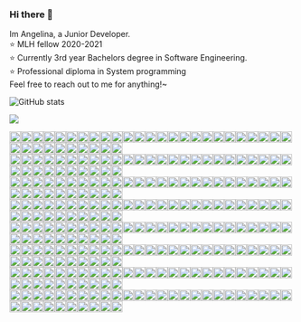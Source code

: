 ### Hi there 👋
Im Angelina, a Junior Developer.  
:star: MLH fellow 2020-2021  
:star: Currently 3rd year Bachelors degree in Software Engineering.  
:star: Professional diploma in System programming  
Feel free to reach out to me for anything!~

![GitHub stats](https://github-readme-stats.vercel.app/api?username=angelinag&show_icons=true&count_private=true&theme=synthwave)

![](https://profile-counter.glitch.me/angelinag/count.svg)

<img src="https://img.shields.io/badge/%20-%20-lightgrey?style=flat&logo=angular&logoColor=lightgrey" width="20vw"><img src="https://img.shields.io/badge/%20-%20-lightgrey?style=flat&logo=angular&logoColor=lightgrey" width="20vw"><img src="https://img.shields.io/badge/%20-%20-lightgrey?style=flat&logo=angular&logoColor=lightgrey" width="20vw"><img src="https://img.shields.io/badge/%20-%20-lightgrey?style=flat&logo=angular&logoColor=lightgrey" width="20vw"><img src="https://img.shields.io/badge/%20-%20-lightgrey?style=flat&logo=angular&logoColor=lightgrey" width="20vw"><img src="https://img.shields.io/badge/%20-%20-lightgrey?style=flat&logo=angular&logoColor=lightgrey" width="20vw"><img src="https://img.shields.io/badge/%20-%20-lightgrey?style=flat&logo=angular&logoColor=lightgrey" width="20vw"><img src="https://img.shields.io/badge/%20-%20-lightgrey?style=flat&logo=angular&logoColor=lightgrey" width="20vw"><img src="https://img.shields.io/badge/%20-%20-lightgrey?style=flat&logo=angular&logoColor=lightgrey" width="20vw"><img src="https://img.shields.io/badge/%20-%20-lightgrey?style=flat&logo=angular&logoColor=lightgrey" width="20vw"><img src="https://img.shields.io/badge/%20-%20-lightgrey?style=flat&logo=angular&logoColor=lightgrey" width="20vw"><img src="https://img.shields.io/badge/%20-%20-lightgrey?style=flat&logo=angular&logoColor=lightgrey" width="20vw"><img src="https://img.shields.io/badge/%20-%20-lightgrey?style=flat&logo=angular&logoColor=lightgrey" width="20vw"><img src="https://img.shields.io/badge/%20-%20-lightgrey?style=flat&logo=angular&logoColor=lightgrey" width="20vw"><img src="https://img.shields.io/badge/%20-%20-lightgrey?style=flat&logo=angular&logoColor=lightgrey" width="20vw"><img src="https://img.shields.io/badge/%20-%20-lightgrey?style=flat&logo=angular&logoColor=lightgrey" width="20vw"><img src="https://img.shields.io/badge/%20-%20-lightgrey?style=flat&logo=angular&logoColor=lightgrey" width="20vw"><img src="https://img.shields.io/badge/%20-%20-lightgrey?style=flat&logo=angular&logoColor=lightgrey" width="20vw"><img src="https://img.shields.io/badge/%20-%20-ff69b4?style=flat&logo=angular&logoColor=ff69b4" width="20vw"><img src="https://img.shields.io/badge/%20-%20-lightgrey?style=flat&logo=angular&logoColor=lightgrey" width="20vw"><img src="https://img.shields.io/badge/%20-%20-ff69b4?style=flat&logo=angular&logoColor=ff69b4" width="20vw"><img src="https://img.shields.io/badge/%20-%20-lightgrey?style=flat&logo=angular&logoColor=lightgrey" width="20vw"><img src="https://img.shields.io/badge/%20-%20-lightgrey?style=flat&logo=angular&logoColor=lightgrey" width="20vw"><img src="https://img.shields.io/badge/%20-%20-lightgrey?style=flat&logo=angular&logoColor=lightgrey" width="20vw"><img src="https://img.shields.io/badge/%20-%20-lightgrey?style=flat&logo=angular&logoColor=lightgrey" width="20vw"><img src="https://img.shields.io/badge/%20-%20-lightgrey?style=flat&logo=angular&logoColor=lightgrey" width="20vw"><img src="https://img.shields.io/badge/%20-%20-lightgrey?style=flat&logo=angular&logoColor=lightgrey" width="20vw"><img src="https://img.shields.io/badge/%20-%20-lightgrey?style=flat&logo=angular&logoColor=lightgrey" width="20vw"><img src="https://img.shields.io/badge/%20-%20-lightgrey?style=flat&logo=angular&logoColor=lightgrey" width="20vw"><img src="https://img.shields.io/badge/%20-%20-lightgrey?style=flat&logo=angular&logoColor=lightgrey" width="20vw"><img src="https://img.shields.io/badge/%20-%20-lightgrey?style=flat&logo=angular&logoColor=lightgrey" width="20vw"><img src="https://img.shields.io/badge/%20-%20-lightgrey?style=flat&logo=angular&logoColor=lightgrey" width="20vw"><img src="https://img.shields.io/badge/%20-%20-lightgrey?style=flat&logo=angular&logoColor=lightgrey" width="20vw"><img src="https://img.shields.io/badge/%20-%20-lightgrey?style=flat&logo=angular&logoColor=lightgrey" width="20vw"><img src="https://img.shields.io/badge/%20-%20-lightgrey?style=flat&logo=angular&logoColor=lightgrey" width="20vw"><!-- newline --><br/> 
<img src="https://img.shields.io/badge/%20-%20-lightgrey?style=flat&logo=angular&logoColor=lightgrey" width="20vw"><img src="https://img.shields.io/badge/%20-%20-lightgrey?style=flat&logo=angular&logoColor=lightgrey" width="20vw"><img src="https://img.shields.io/badge/%20-%20-ff69b4?style=flat&logo=angular&logoColor=ff69b4" width="20vw"><img src="https://img.shields.io/badge/%20-%20-ff69b4?style=flat&logo=angular&logoColor=ff69b4" width="20vw"><img src="https://img.shields.io/badge/%20-%20-lightgrey?style=flat&logo=angular&logoColor=lightgrey" width="20vw"><img src="https://img.shields.io/badge/%20-%20-lightgrey?style=flat&logo=angular&logoColor=lightgrey" width="20vw"><img src="https://img.shields.io/badge/%20-%20-ff69b4?style=flat&logo=angular&logoColor=ff69b4" width="20vw"><img src="https://img.shields.io/badge/%20-%20-ff69b4?style=flat&logo=angular&logoColor=ff69b4" width="20vw"><img src="https://img.shields.io/badge/%20-%20-ff69b4?style=flat&logo=angular&logoColor=ff69b4" width="20vw"><img src="https://img.shields.io/badge/%20-%20-lightgrey?style=flat&logo=angular&logoColor=lightgrey" width="20vw"><img src="https://img.shields.io/badge/%20-%20-ff69b4?style=flat&logo=angular&logoColor=ff69b4" width="20vw"><img src="https://img.shields.io/badge/%20-%20-ff69b4?style=flat&logo=angular&logoColor=ff69b4" width="20vw"><img src="https://img.shields.io/badge/%20-%20-ff69b4?style=flat&logo=angular&logoColor=ff69b4" width="20vw"><img src="https://img.shields.io/badge/%20-%20-lightgrey?style=flat&logo=angular&logoColor=lightgrey" width="20vw"><img src="https://img.shields.io/badge/%20-%20-ff69b4?style=flat&logo=angular&logoColor=ff69b4" width="20vw"><img src="https://img.shields.io/badge/%20-%20-ff69b4?style=flat&logo=angular&logoColor=ff69b4" width="20vw"><img src="https://img.shields.io/badge/%20-%20-ff69b4?style=flat&logo=angular&logoColor=ff69b4" width="20vw"><img src="https://img.shields.io/badge/%20-%20-lightgrey?style=flat&logo=angular&logoColor=lightgrey" width="20vw"><img src="https://img.shields.io/badge/%20-%20-ff69b4?style=flat&logo=angular&logoColor=ff69b4" width="20vw"><img src="https://img.shields.io/badge/%20-%20-lightgrey?style=flat&logo=angular&logoColor=lightgrey" width="20vw"><img src="https://img.shields.io/badge/%20-%20-lightgrey?style=flat&logo=angular&logoColor=lightgrey" width="20vw"><img src="https://img.shields.io/badge/%20-%20-lightgrey?style=flat&logo=angular&logoColor=lightgrey" width="20vw"><img src="https://img.shields.io/badge/%20-%20-ff69b4?style=flat&logo=angular&logoColor=ff69b4" width="20vw"><img src="https://img.shields.io/badge/%20-%20-ff69b4?style=flat&logo=angular&logoColor=ff69b4" width="20vw"><img src="https://img.shields.io/badge/%20-%20-ff69b4?style=flat&logo=angular&logoColor=ff69b4" width="20vw"><img src="https://img.shields.io/badge/%20-%20-lightgrey?style=flat&logo=angular&logoColor=lightgrey" width="20vw"><img src="https://img.shields.io/badge/%20-%20-lightgrey?style=flat&logo=angular&logoColor=lightgrey" width="20vw"><img src="https://img.shields.io/badge/%20-%20-ff69b4?style=flat&logo=angular&logoColor=ff69b4" width="20vw"><img src="https://img.shields.io/badge/%20-%20-ff69b4?style=flat&logo=angular&logoColor=ff69b4" width="20vw"><img src="https://img.shields.io/badge/%20-%20-lightgrey?style=flat&logo=angular&logoColor=lightgrey" width="20vw"><img src="https://img.shields.io/badge/%20-%20-lightgrey?style=flat&logo=angular&logoColor=lightgrey" width="20vw"><img src="https://img.shields.io/badge/%20-%20-ff69b4?style=flat&logo=angular&logoColor=ff69b4" width="20vw"><img src="https://img.shields.io/badge/%20-%20-ff69b4?style=flat&logo=angular&logoColor=ff69b4" width="20vw"><img src="https://img.shields.io/badge/%20-%20-ff69b4?style=flat&logo=angular&logoColor=ff69b4" width="20vw"><img src="https://img.shields.io/badge/%20-%20-lightgrey?style=flat&logo=angular&logoColor=lightgrey" width="20vw"><!-- newline --><br/> 
<img src="https://img.shields.io/badge/%20-%20-lightgrey?style=flat&logo=angular&logoColor=lightgrey" width="20vw"><img src="https://img.shields.io/badge/%20-%20-ff69b4?style=flat&logo=angular&logoColor=ff69b4" width="20vw"><img src="https://img.shields.io/badge/%20-%20-lightgrey?style=flat&logo=angular&logoColor=lightgrey" width="20vw"><img src="https://img.shields.io/badge/%20-%20-ff69b4?style=flat&logo=angular&logoColor=ff69b4" width="20vw"><img src="https://img.shields.io/badge/%20-%20-lightgrey?style=flat&logo=angular&logoColor=lightgrey" width="20vw"><img src="https://img.shields.io/badge/%20-%20-lightgrey?style=flat&logo=angular&logoColor=lightgrey" width="20vw"><img src="https://img.shields.io/badge/%20-%20-ff69b4?style=flat&logo=angular&logoColor=ff69b4" width="20vw"><img src="https://img.shields.io/badge/%20-%20-lightgrey?style=flat&logo=angular&logoColor=lightgrey" width="20vw"><img src="https://img.shields.io/badge/%20-%20-ff69b4?style=flat&logo=angular&logoColor=ff69b4" width="20vw"><img src="https://img.shields.io/badge/%20-%20-lightgrey?style=flat&logo=angular&logoColor=lightgrey" width="20vw"><img src="https://img.shields.io/badge/%20-%20-ff69b4?style=flat&logo=angular&logoColor=ff69b4" width="20vw"><img src="https://img.shields.io/badge/%20-%20-lightgrey?style=flat&logo=angular&logoColor=lightgrey" width="20vw"><img src="https://img.shields.io/badge/%20-%20-ff69b4?style=flat&logo=angular&logoColor=ff69b4" width="20vw"><img src="https://img.shields.io/badge/%20-%20-lightgrey?style=flat&logo=angular&logoColor=lightgrey" width="20vw"><img src="https://img.shields.io/badge/%20-%20-ff69b4?style=flat&logo=angular&logoColor=ff69b4" width="20vw"><img src="https://img.shields.io/badge/%20-%20-lightgrey?style=flat&logo=angular&logoColor=lightgrey" width="20vw"><img src="https://img.shields.io/badge/%20-%20-ff69b4?style=flat&logo=angular&logoColor=ff69b4" width="20vw"><img src="https://img.shields.io/badge/%20-%20-lightgrey?style=flat&logo=angular&logoColor=lightgrey" width="20vw"><img src="https://img.shields.io/badge/%20-%20-ff69b4?style=flat&logo=angular&logoColor=ff69b4" width="20vw"><img src="https://img.shields.io/badge/%20-%20-lightgrey?style=flat&logo=angular&logoColor=lightgrey" width="20vw"><img src="https://img.shields.io/badge/%20-%20-ff69b4?style=flat&logo=angular&logoColor=ff69b4" width="20vw"><img src="https://img.shields.io/badge/%20-%20-lightgrey?style=flat&logo=angular&logoColor=lightgrey" width="20vw"><img src="https://img.shields.io/badge/%20-%20-ff69b4?style=flat&logo=angular&logoColor=ff69b4" width="20vw"><img src="https://img.shields.io/badge/%20-%20-lightgrey?style=flat&logo=angular&logoColor=lightgrey" width="20vw"><img src="https://img.shields.io/badge/%20-%20-ff69b4?style=flat&logo=angular&logoColor=ff69b4" width="20vw"><img src="https://img.shields.io/badge/%20-%20-lightgrey?style=flat&logo=angular&logoColor=lightgrey" width="20vw"><img src="https://img.shields.io/badge/%20-%20-ff69b4?style=flat&logo=angular&logoColor=ff69b4" width="20vw"><img src="https://img.shields.io/badge/%20-%20-lightgrey?style=flat&logo=angular&logoColor=lightgrey" width="20vw"><img src="https://img.shields.io/badge/%20-%20-ff69b4?style=flat&logo=angular&logoColor=ff69b4" width="20vw"><img src="https://img.shields.io/badge/%20-%20-lightgrey?style=flat&logo=angular&logoColor=lightgrey" width="20vw"><img src="https://img.shields.io/badge/%20-%20-lightgrey?style=flat&logo=angular&logoColor=lightgrey" width="20vw"><img src="https://img.shields.io/badge/%20-%20-ff69b4?style=flat&logo=angular&logoColor=ff69b4" width="20vw"><img src="https://img.shields.io/badge/%20-%20-lightgrey?style=flat&logo=angular&logoColor=lightgrey" width="20vw"><img src="https://img.shields.io/badge/%20-%20-ff69b4?style=flat&logo=angular&logoColor=ff69b4" width="20vw"><img src="https://img.shields.io/badge/%20-%20-lightgrey?style=flat&logo=angular&logoColor=lightgrey" width="20vw"><!-- newline --><br/> 
<img src="https://img.shields.io/badge/%20-%20-lightgrey?style=flat&logo=angular&logoColor=lightgrey" width="20vw"><img src="https://img.shields.io/badge/%20-%20-ff69b4?style=flat&logo=angular&logoColor=ff69b4" width="20vw"><img src="https://img.shields.io/badge/%20-%20-lightgrey?style=flat&logo=angular&logoColor=lightgrey" width="20vw"><img src="https://img.shields.io/badge/%20-%20-ff69b4?style=flat&logo=angular&logoColor=ff69b4" width="20vw"><img src="https://img.shields.io/badge/%20-%20-lightgrey?style=flat&logo=angular&logoColor=lightgrey" width="20vw"><img src="https://img.shields.io/badge/%20-%20-lightgrey?style=flat&logo=angular&logoColor=lightgrey" width="20vw"><img src="https://img.shields.io/badge/%20-%20-ff69b4?style=flat&logo=angular&logoColor=ff69b4" width="20vw"><img src="https://img.shields.io/badge/%20-%20-lightgrey?style=flat&logo=angular&logoColor=lightgrey" width="20vw"><img src="https://img.shields.io/badge/%20-%20-ff69b4?style=flat&logo=angular&logoColor=ff69b4" width="20vw"><img src="https://img.shields.io/badge/%20-%20-lightgrey?style=flat&logo=angular&logoColor=lightgrey" width="20vw"><img src="https://img.shields.io/badge/%20-%20-ff69b4?style=flat&logo=angular&logoColor=ff69b4" width="20vw"><img src="https://img.shields.io/badge/%20-%20-lightgrey?style=flat&logo=angular&logoColor=lightgrey" width="20vw"><img src="https://img.shields.io/badge/%20-%20-ff69b4?style=flat&logo=angular&logoColor=ff69b4" width="20vw"><img src="https://img.shields.io/badge/%20-%20-lightgrey?style=flat&logo=angular&logoColor=lightgrey" width="20vw"><img src="https://img.shields.io/badge/%20-%20-ff69b4?style=flat&logo=angular&logoColor=ff69b4" width="20vw"><img src="https://img.shields.io/badge/%20-%20-ff69b4?style=flat&logo=angular&logoColor=ff69b4" width="20vw"><img src="https://img.shields.io/badge/%20-%20-ff69b4?style=flat&logo=angular&logoColor=ff69b4" width="20vw"><img src="https://img.shields.io/badge/%20-%20-lightgrey?style=flat&logo=angular&logoColor=lightgrey" width="20vw"><img src="https://img.shields.io/badge/%20-%20-ff69b4?style=flat&logo=angular&logoColor=ff69b4" width="20vw"><img src="https://img.shields.io/badge/%20-%20-lightgrey?style=flat&logo=angular&logoColor=lightgrey" width="20vw"><img src="https://img.shields.io/badge/%20-%20-ff69b4?style=flat&logo=angular&logoColor=ff69b4" width="20vw"><img src="https://img.shields.io/badge/%20-%20-lightgrey?style=flat&logo=angular&logoColor=lightgrey" width="20vw"><img src="https://img.shields.io/badge/%20-%20-ff69b4?style=flat&logo=angular&logoColor=ff69b4" width="20vw"><img src="https://img.shields.io/badge/%20-%20-lightgrey?style=flat&logo=angular&logoColor=lightgrey" width="20vw"><img src="https://img.shields.io/badge/%20-%20-ff69b4?style=flat&logo=angular&logoColor=ff69b4" width="20vw"><img src="https://img.shields.io/badge/%20-%20-lightgrey?style=flat&logo=angular&logoColor=lightgrey" width="20vw"><img src="https://img.shields.io/badge/%20-%20-ff69b4?style=flat&logo=angular&logoColor=ff69b4" width="20vw"><img src="https://img.shields.io/badge/%20-%20-lightgrey?style=flat&logo=angular&logoColor=lightgrey" width="20vw"><img src="https://img.shields.io/badge/%20-%20-ff69b4?style=flat&logo=angular&logoColor=ff69b4" width="20vw"><img src="https://img.shields.io/badge/%20-%20-lightgrey?style=flat&logo=angular&logoColor=lightgrey" width="20vw"><img src="https://img.shields.io/badge/%20-%20-lightgrey?style=flat&logo=angular&logoColor=lightgrey" width="20vw"><img src="https://img.shields.io/badge/%20-%20-ff69b4?style=flat&logo=angular&logoColor=ff69b4" width="20vw"><img src="https://img.shields.io/badge/%20-%20-lightgrey?style=flat&logo=angular&logoColor=lightgrey" width="20vw"><img src="https://img.shields.io/badge/%20-%20-ff69b4?style=flat&logo=angular&logoColor=ff69b4" width="20vw"><img src="https://img.shields.io/badge/%20-%20-lightgrey?style=flat&logo=angular&logoColor=lightgrey" width="20vw"><!-- newline --><br/> 
<img src="https://img.shields.io/badge/%20-%20-lightgrey?style=flat&logo=angular&logoColor=lightgrey" width="20vw"><img src="https://img.shields.io/badge/%20-%20-ff69b4?style=flat&logo=angular&logoColor=ff69b4" width="20vw"><img src="https://img.shields.io/badge/%20-%20-lightgrey?style=flat&logo=angular&logoColor=lightgrey" width="20vw"><img src="https://img.shields.io/badge/%20-%20-ff69b4?style=flat&logo=angular&logoColor=ff69b4" width="20vw"><img src="https://img.shields.io/badge/%20-%20-lightgrey?style=flat&logo=angular&logoColor=lightgrey" width="20vw"><img src="https://img.shields.io/badge/%20-%20-lightgrey?style=flat&logo=angular&logoColor=lightgrey" width="20vw"><img src="https://img.shields.io/badge/%20-%20-ff69b4?style=flat&logo=angular&logoColor=ff69b4" width="20vw"><img src="https://img.shields.io/badge/%20-%20-lightgrey?style=flat&logo=angular&logoColor=lightgrey" width="20vw"><img src="https://img.shields.io/badge/%20-%20-ff69b4?style=flat&logo=angular&logoColor=ff69b4" width="20vw"><img src="https://img.shields.io/badge/%20-%20-lightgrey?style=flat&logo=angular&logoColor=lightgrey" width="20vw"><img src="https://img.shields.io/badge/%20-%20-ff69b4?style=flat&logo=angular&logoColor=ff69b4" width="20vw"><img src="https://img.shields.io/badge/%20-%20-ff69b4?style=flat&logo=angular&logoColor=ff69b4" width="20vw"><img src="https://img.shields.io/badge/%20-%20-ff69b4?style=flat&logo=angular&logoColor=ff69b4" width="20vw"><img src="https://img.shields.io/badge/%20-%20-lightgrey?style=flat&logo=angular&logoColor=lightgrey" width="20vw"><img src="https://img.shields.io/badge/%20-%20-ff69b4?style=flat&logo=angular&logoColor=ff69b4" width="20vw"><img src="https://img.shields.io/badge/%20-%20-lightgrey?style=flat&logo=angular&logoColor=lightgrey" width="20vw"><img src="https://img.shields.io/badge/%20-%20-lightgrey?style=flat&logo=angular&logoColor=lightgrey" width="20vw"><img src="https://img.shields.io/badge/%20-%20-lightgrey?style=flat&logo=angular&logoColor=lightgrey" width="20vw"><img src="https://img.shields.io/badge/%20-%20-ff69b4?style=flat&logo=angular&logoColor=ff69b4" width="20vw"><img src="https://img.shields.io/badge/%20-%20-lightgrey?style=flat&logo=angular&logoColor=lightgrey" width="20vw"><img src="https://img.shields.io/badge/%20-%20-ff69b4?style=flat&logo=angular&logoColor=ff69b4" width="20vw"><img src="https://img.shields.io/badge/%20-%20-lightgrey?style=flat&logo=angular&logoColor=lightgrey" width="20vw"><img src="https://img.shields.io/badge/%20-%20-ff69b4?style=flat&logo=angular&logoColor=ff69b4" width="20vw"><img src="https://img.shields.io/badge/%20-%20-lightgrey?style=flat&logo=angular&logoColor=lightgrey" width="20vw"><img src="https://img.shields.io/badge/%20-%20-ff69b4?style=flat&logo=angular&logoColor=ff69b4" width="20vw"><img src="https://img.shields.io/badge/%20-%20-lightgrey?style=flat&logo=angular&logoColor=lightgrey" width="20vw"><img src="https://img.shields.io/badge/%20-%20-ff69b4?style=flat&logo=angular&logoColor=ff69b4" width="20vw"><img src="https://img.shields.io/badge/%20-%20-lightgrey?style=flat&logo=angular&logoColor=lightgrey" width="20vw"><img src="https://img.shields.io/badge/%20-%20-ff69b4?style=flat&logo=angular&logoColor=ff69b4" width="20vw"><img src="https://img.shields.io/badge/%20-%20-lightgrey?style=flat&logo=angular&logoColor=lightgrey" width="20vw"><img src="https://img.shields.io/badge/%20-%20-lightgrey?style=flat&logo=angular&logoColor=lightgrey" width="20vw"><img src="https://img.shields.io/badge/%20-%20-ff69b4?style=flat&logo=angular&logoColor=ff69b4" width="20vw"><img src="https://img.shields.io/badge/%20-%20-ff69b4?style=flat&logo=angular&logoColor=ff69b4" width="20vw"><img src="https://img.shields.io/badge/%20-%20-ff69b4?style=flat&logo=angular&logoColor=ff69b4" width="20vw"><img src="https://img.shields.io/badge/%20-%20-lightgrey?style=flat&logo=angular&logoColor=lightgrey" width="20vw"><!-- newline --><br/> 
<img src="https://img.shields.io/badge/%20-%20-lightgrey?style=flat&logo=angular&logoColor=lightgrey" width="20vw"><img src="https://img.shields.io/badge/%20-%20-lightgrey?style=flat&logo=angular&logoColor=lightgrey" width="20vw"><img src="https://img.shields.io/badge/%20-%20-ff69b4?style=flat&logo=angular&logoColor=ff69b4" width="20vw"><img src="https://img.shields.io/badge/%20-%20-ff69b4?style=flat&logo=angular&logoColor=ff69b4" width="20vw"><img src="https://img.shields.io/badge/%20-%20-ff69b4?style=flat&logo=angular&logoColor=ff69b4" width="20vw"><img src="https://img.shields.io/badge/%20-%20-lightgrey?style=flat&logo=angular&logoColor=lightgrey" width="20vw"><img src="https://img.shields.io/badge/%20-%20-ff69b4?style=flat&logo=angular&logoColor=ff69b4" width="20vw"><img src="https://img.shields.io/badge/%20-%20-lightgrey?style=flat&logo=angular&logoColor=lightgrey" width="20vw"><img src="https://img.shields.io/badge/%20-%20-ff69b4?style=flat&logo=angular&logoColor=ff69b4" width="20vw"><img src="https://img.shields.io/badge/%20-%20-lightgrey?style=flat&logo=angular&logoColor=lightgrey" width="20vw"><img src="https://img.shields.io/badge/%20-%20-lightgrey?style=flat&logo=angular&logoColor=lightgrey" width="20vw"><img src="https://img.shields.io/badge/%20-%20-lightgrey?style=flat&logo=angular&logoColor=lightgrey" width="20vw"><img src="https://img.shields.io/badge/%20-%20-ff69b4?style=flat&logo=angular&logoColor=ff69b4" width="20vw"><img src="https://img.shields.io/badge/%20-%20-lightgrey?style=flat&logo=angular&logoColor=lightgrey" width="20vw"><img src="https://img.shields.io/badge/%20-%20-ff69b4?style=flat&logo=angular&logoColor=ff69b4" width="20vw"><img src="https://img.shields.io/badge/%20-%20-ff69b4?style=flat&logo=angular&logoColor=ff69b4" width="20vw"><img src="https://img.shields.io/badge/%20-%20-ff69b4?style=flat&logo=angular&logoColor=ff69b4" width="20vw"><img src="https://img.shields.io/badge/%20-%20-lightgrey?style=flat&logo=angular&logoColor=lightgrey" width="20vw"><img src="https://img.shields.io/badge/%20-%20-ff69b4?style=flat&logo=angular&logoColor=ff69b4" width="20vw"><img src="https://img.shields.io/badge/%20-%20-lightgrey?style=flat&logo=angular&logoColor=lightgrey" width="20vw"><img src="https://img.shields.io/badge/%20-%20-ff69b4?style=flat&logo=angular&logoColor=ff69b4" width="20vw"><img src="https://img.shields.io/badge/%20-%20-lightgrey?style=flat&logo=angular&logoColor=lightgrey" width="20vw"><img src="https://img.shields.io/badge/%20-%20-ff69b4?style=flat&logo=angular&logoColor=ff69b4" width="20vw"><img src="https://img.shields.io/badge/%20-%20-lightgrey?style=flat&logo=angular&logoColor=lightgrey" width="20vw"><img src="https://img.shields.io/badge/%20-%20-ff69b4?style=flat&logo=angular&logoColor=ff69b4" width="20vw"><img src="https://img.shields.io/badge/%20-%20-lightgrey?style=flat&logo=angular&logoColor=lightgrey" width="20vw"><img src="https://img.shields.io/badge/%20-%20-lightgrey?style=flat&logo=angular&logoColor=lightgrey" width="20vw"><img src="https://img.shields.io/badge/%20-%20-ff69b4?style=flat&logo=angular&logoColor=ff69b4" width="20vw"><img src="https://img.shields.io/badge/%20-%20-lightgrey?style=flat&logo=angular&logoColor=lightgrey" width="20vw"><img src="https://img.shields.io/badge/%20-%20-ff69b4?style=flat&logo=angular&logoColor=ff69b4" width="20vw"><img src="https://img.shields.io/badge/%20-%20-lightgrey?style=flat&logo=angular&logoColor=lightgrey" width="20vw"><img src="https://img.shields.io/badge/%20-%20-lightgrey?style=flat&logo=angular&logoColor=lightgrey" width="20vw"><img src="https://img.shields.io/badge/%20-%20-lightgrey?style=flat&logo=angular&logoColor=lightgrey" width="20vw"><img src="https://img.shields.io/badge/%20-%20-ff69b4?style=flat&logo=angular&logoColor=ff69b4" width="20vw"><img src="https://img.shields.io/badge/%20-%20-lightgrey?style=flat&logo=angular&logoColor=lightgrey" width="20vw"><!-- newline --><br/> 
<img src="https://img.shields.io/badge/%20-%20-lightgrey?style=flat&logo=angular&logoColor=lightgrey" width="20vw"><img src="https://img.shields.io/badge/%20-%20-lightgrey?style=flat&logo=angular&logoColor=lightgrey" width="20vw"><img src="https://img.shields.io/badge/%20-%20-lightgrey?style=flat&logo=angular&logoColor=lightgrey" width="20vw"><img src="https://img.shields.io/badge/%20-%20-lightgrey?style=flat&logo=angular&logoColor=lightgrey" width="20vw"><img src="https://img.shields.io/badge/%20-%20-lightgrey?style=flat&logo=angular&logoColor=lightgrey" width="20vw"><img src="https://img.shields.io/badge/%20-%20-lightgrey?style=flat&logo=angular&logoColor=lightgrey" width="20vw"><img src="https://img.shields.io/badge/%20-%20-lightgrey?style=flat&logo=angular&logoColor=lightgrey" width="20vw"><img src="https://img.shields.io/badge/%20-%20-lightgrey?style=flat&logo=angular&logoColor=lightgrey" width="20vw"><img src="https://img.shields.io/badge/%20-%20-lightgrey?style=flat&logo=angular&logoColor=lightgrey" width="20vw"><img src="https://img.shields.io/badge/%20-%20-lightgrey?style=flat&logo=angular&logoColor=lightgrey" width="20vw"><img src="https://img.shields.io/badge/%20-%20-ff69b4?style=flat&logo=angular&logoColor=ff69b4" width="20vw"><img src="https://img.shields.io/badge/%20-%20-lightgrey?style=flat&logo=angular&logoColor=lightgrey" width="20vw"><img src="https://img.shields.io/badge/%20-%20-ff69b4?style=flat&logo=angular&logoColor=ff69b4" width="20vw"><img src="https://img.shields.io/badge/%20-%20-lightgrey?style=flat&logo=angular&logoColor=lightgrey" width="20vw"><img src="https://img.shields.io/badge/%20-%20-lightgrey?style=flat&logo=angular&logoColor=lightgrey" width="20vw"><img src="https://img.shields.io/badge/%20-%20-lightgrey?style=flat&logo=angular&logoColor=lightgrey" width="20vw"><img src="https://img.shields.io/badge/%20-%20-lightgrey?style=flat&logo=angular&logoColor=lightgrey" width="20vw"><img src="https://img.shields.io/badge/%20-%20-lightgrey?style=flat&logo=angular&logoColor=lightgrey" width="20vw"><img src="https://img.shields.io/badge/%20-%20-lightgrey?style=flat&logo=angular&logoColor=lightgrey" width="20vw"><img src="https://img.shields.io/badge/%20-%20-lightgrey?style=flat&logo=angular&logoColor=lightgrey" width="20vw"><img src="https://img.shields.io/badge/%20-%20-lightgrey?style=flat&logo=angular&logoColor=lightgrey" width="20vw"><img src="https://img.shields.io/badge/%20-%20-lightgrey?style=flat&logo=angular&logoColor=lightgrey" width="20vw"><img src="https://img.shields.io/badge/%20-%20-lightgrey?style=flat&logo=angular&logoColor=lightgrey" width="20vw"><img src="https://img.shields.io/badge/%20-%20-lightgrey?style=flat&logo=angular&logoColor=lightgrey" width="20vw"><img src="https://img.shields.io/badge/%20-%20-lightgrey?style=flat&logo=angular&logoColor=lightgrey" width="20vw"><img src="https://img.shields.io/badge/%20-%20-lightgrey?style=flat&logo=angular&logoColor=lightgrey" width="20vw"><img src="https://img.shields.io/badge/%20-%20-lightgrey?style=flat&logo=angular&logoColor=lightgrey" width="20vw"><img src="https://img.shields.io/badge/%20-%20-lightgrey?style=flat&logo=angular&logoColor=lightgrey" width="20vw"><img src="https://img.shields.io/badge/%20-%20-lightgrey?style=flat&logo=angular&logoColor=lightgrey" width="20vw"><img src="https://img.shields.io/badge/%20-%20-lightgrey?style=flat&logo=angular&logoColor=lightgrey" width="20vw"><img src="https://img.shields.io/badge/%20-%20-lightgrey?style=flat&logo=angular&logoColor=lightgrey" width="20vw"><img src="https://img.shields.io/badge/%20-%20-ff69b4?style=flat&logo=angular&logoColor=ff69b4" width="20vw"><img src="https://img.shields.io/badge/%20-%20-lightgrey?style=flat&logo=angular&logoColor=lightgrey" width="20vw"><img src="https://img.shields.io/badge/%20-%20-ff69b4?style=flat&logo=angular&logoColor=ff69b4" width="20vw"><img src="https://img.shields.io/badge/%20-%20-lightgrey?style=flat&logo=angular&logoColor=lightgrey" width="20vw"><!-- newline --><br/> 
<img src="https://img.shields.io/badge/%20-%20-lightgrey?style=flat&logo=angular&logoColor=lightgrey" width="20vw"><img src="https://img.shields.io/badge/%20-%20-lightgrey?style=flat&logo=angular&logoColor=lightgrey" width="20vw"><img src="https://img.shields.io/badge/%20-%20-lightgrey?style=flat&logo=angular&logoColor=lightgrey" width="20vw"><img src="https://img.shields.io/badge/%20-%20-lightgrey?style=flat&logo=angular&logoColor=lightgrey" width="20vw"><img src="https://img.shields.io/badge/%20-%20-lightgrey?style=flat&logo=angular&logoColor=lightgrey" width="20vw"><img src="https://img.shields.io/badge/%20-%20-lightgrey?style=flat&logo=angular&logoColor=lightgrey" width="20vw"><img src="https://img.shields.io/badge/%20-%20-lightgrey?style=flat&logo=angular&logoColor=lightgrey" width="20vw"><img src="https://img.shields.io/badge/%20-%20-lightgrey?style=flat&logo=angular&logoColor=lightgrey" width="20vw"><img src="https://img.shields.io/badge/%20-%20-lightgrey?style=flat&logo=angular&logoColor=lightgrey" width="20vw"><img src="https://img.shields.io/badge/%20-%20-lightgrey?style=flat&logo=angular&logoColor=lightgrey" width="20vw"><img src="https://img.shields.io/badge/%20-%20-ff69b4?style=flat&logo=angular&logoColor=ff69b4" width="20vw"><img src="https://img.shields.io/badge/%20-%20-ff69b4?style=flat&logo=angular&logoColor=ff69b4" width="20vw"><img src="https://img.shields.io/badge/%20-%20-ff69b4?style=flat&logo=angular&logoColor=ff69b4" width="20vw"><img src="https://img.shields.io/badge/%20-%20-lightgrey?style=flat&logo=angular&logoColor=lightgrey" width="20vw"><img src="https://img.shields.io/badge/%20-%20-lightgrey?style=flat&logo=angular&logoColor=lightgrey" width="20vw"><img src="https://img.shields.io/badge/%20-%20-lightgrey?style=flat&logo=angular&logoColor=lightgrey" width="20vw"><img src="https://img.shields.io/badge/%20-%20-lightgrey?style=flat&logo=angular&logoColor=lightgrey" width="20vw"><img src="https://img.shields.io/badge/%20-%20-lightgrey?style=flat&logo=angular&logoColor=lightgrey" width="20vw"><img src="https://img.shields.io/badge/%20-%20-lightgrey?style=flat&logo=angular&logoColor=lightgrey" width="20vw"><img src="https://img.shields.io/badge/%20-%20-lightgrey?style=flat&logo=angular&logoColor=lightgrey" width="20vw"><img src="https://img.shields.io/badge/%20-%20-lightgrey?style=flat&logo=angular&logoColor=lightgrey" width="20vw"><img src="https://img.shields.io/badge/%20-%20-lightgrey?style=flat&logo=angular&logoColor=lightgrey" width="20vw"><img src="https://img.shields.io/badge/%20-%20-lightgrey?style=flat&logo=angular&logoColor=lightgrey" width="20vw"><img src="https://img.shields.io/badge/%20-%20-lightgrey?style=flat&logo=angular&logoColor=lightgrey" width="20vw"><img src="https://img.shields.io/badge/%20-%20-lightgrey?style=flat&logo=angular&logoColor=lightgrey" width="20vw"><img src="https://img.shields.io/badge/%20-%20-lightgrey?style=flat&logo=angular&logoColor=lightgrey" width="20vw"><img src="https://img.shields.io/badge/%20-%20-lightgrey?style=flat&logo=angular&logoColor=lightgrey" width="20vw"><img src="https://img.shields.io/badge/%20-%20-lightgrey?style=flat&logo=angular&logoColor=lightgrey" width="20vw"><img src="https://img.shields.io/badge/%20-%20-lightgrey?style=flat&logo=angular&logoColor=lightgrey" width="20vw"><img src="https://img.shields.io/badge/%20-%20-lightgrey?style=flat&logo=angular&logoColor=lightgrey" width="20vw"><img src="https://img.shields.io/badge/%20-%20-lightgrey?style=flat&logo=angular&logoColor=lightgrey" width="20vw"><img src="https://img.shields.io/badge/%20-%20-ff69b4?style=flat&logo=angular&logoColor=ff69b4" width="20vw"><img src="https://img.shields.io/badge/%20-%20-ff69b4?style=flat&logo=angular&logoColor=ff69b4" width="20vw"><img src="https://img.shields.io/badge/%20-%20-ff69b4?style=flat&logo=angular&logoColor=ff69b4" width="20vw"><img src="https://img.shields.io/badge/%20-%20-lightgrey?style=flat&logo=angular&logoColor=lightgrey" width="20vw"><!-- newline -->

<!--
**angelinag/angelinag** is a ✨ _special_ ✨ repository because its `README.md` (this file) appears on your GitHub profile.

Here are some ideas to get you started:

- 🔭 I’m currently working on ...
- 🌱 I’m currently learning ...
- 👯 I’m looking to collaborate on ...
- 🤔 I’m looking for help with ...
- 💬 Ask me about ...
- 📫 How to reach me: ...
- 😄 Pronouns: ...
- ⚡ Fun fact: ...
-->

